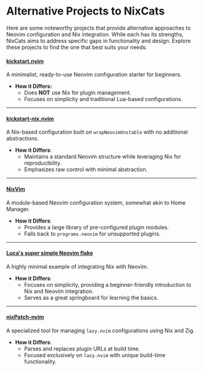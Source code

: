 # Alternative Projects to NixCats

Here are some noteworthy projects that provide alternative approaches to Neovim configuration and Nix integration. While each has its strengths, NixCats aims to address specific gaps in functionality and design. Explore these projects to find the one that best suits your needs:

#### [**kickstart.nvim**](https://github.com/nvim-lua/kickstart.nvim)
  A minimalist, ready-to-use Neovim configuration starter for beginners.
- **How it Differs:**  
  - Does **NOT** use Nix for plugin management.
  - Focuses on simplicity and traditional Lua-based configurations.

---

#### [**kickstart-nix.nvim**](https://github.com/mrcjkb/kickstart-nix.nvim)
  A Nix-based configuration built on `wrapNeovimUnstable` with no additional abstractions.
- **How it Differs**:  
  - Maintains a standard Neovim structure while leveraging Nix for reproducibility.
  - Emphasizes raw control with minimal abstraction.

---

#### [**NixVim**](https://github.com/nix-community/nixvim)
  A module-based Neovim configuration system, somewhat akin to Home Manager.
- **How it Differs**:  
  - Provides a large library of pre-configured plugin modules.
  - Falls back to `programs.neovim` for unsupported plugins.

---

#### [**Luca's super simple Neovim flake**](https://github.com/Quoteme/neovim-flake)
  A highly minimal example of integrating Nix with Neovim.
- **How it Differs**:  
  - Focuses on simplicity, providing a beginner-friendly introduction to Nix and Neovim integration.
  - Serves as a great springboard for learning the basics.

---

#### [**nixPatch-nvim**](https://github.com/NicoElbers/nixPatch-nvim)
  A specialized tool for managing `lazy.nvim` configurations using Nix and Zig.
- **How it Differs**:  
  - Parses and replaces plugin URLs at build time.
  - Focused exclusively on `lazy.nvim` with unique build-time functionality.
